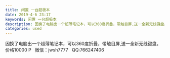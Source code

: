 ```yaml
---
title: 闲置 一台超极本
date: 2019-4-6 23:17
keywords: 闲置 一台超极本
description: 因换了电脑出一个超薄笔记本，可以360度折叠，带触目屏,送一全新无线键盘。价格10000P  微信：jwsh7777  QQ:766247406
categories: used
---
```

<td class="t_f" id="postmessage_3416511">

因换了电脑出一个超薄笔记本，可以360度折叠，带触目屏,送一全新无线键盘。价格10000 P   微信：jwsh7777   QQ:766247406</td>
